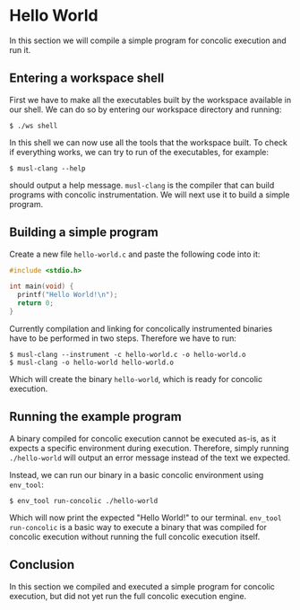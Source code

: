 # Hello World

In this section we will compile a simple program for concolic execution and run it.

## Entering a workspace shell

First we have to make all the executables built by the workspace available in our shell.
We can do so by entering our workspace directory and running:

```console
$ ./ws shell
```

In this shell we can now use all the tools that the workspace built.
To check if everything works, we can try to run of the executables, for example:

```console
$ musl-clang --help
```

should output a help message.
`musl-clang` is the compiler that can build programs with concolic instrumentation.
We will next use it to build a simple program.

## Building a simple program

Create a new file `hello-world.c` and paste the following code into it:

```c
#include <stdio.h>

int main(void) {
  printf("Hello World!\n");
  return 0;
}
```

Currently compilation and linking for concolically instrumented binaries have to be performed in two steps.
Therefore we have to run:

```console
$ musl-clang --instrument -c hello-world.c -o hello-world.o
$ musl-clang -o hello-world hello-world.o
```

Which will create the binary `hello-world`, which is ready for concolic execution.

## Running the example program

A binary compiled for concolic execution cannot be executed as-is, as it expects a specific environment during execution.
Therefore, simply running `./hello-world` will output an error message instead of the text we expected.

Instead, we can run our binary in a basic concolic environment using `env_tool`:

```console
$ env_tool run-concolic ./hello-world
```

Which will now print the expected "Hello World!" to our terminal.
`env_tool run-concolic` is a basic way to execute a binary that was compiled for concolic execution without running the full concolic execution itself.

## Conclusion

In this section we compiled and executed a simple program for concolic execution, but did not yet run the full concolic execution engine.
